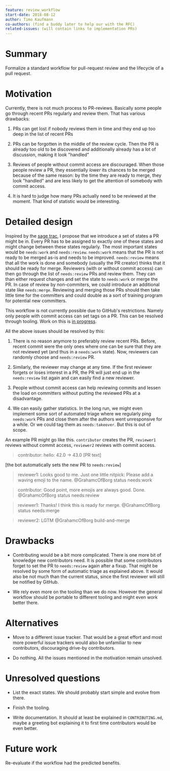 ```yaml
---
feature: review_workflow
start-date: 2018-08-12
author: Timo Kaufmann
co-authors: (find a buddy later to help our with the RFC)
related-issues: (will contain links to implementation PRs)
---
```


# Summary
[summary]: #summary

Formalize a standard workflow for pull-request review and the lifecycle of a
pull request.

# Motivation
[motivation]: #motivation

Currently, there is not much process to PR-reviews. Basically some people go
through recent PRs regularly and review them. That has various drawbacks:

1. PRs can get lost if nobody reviews them in time and they end up too deep in
  the list of recent PRs

2. PRs can be forgotten in the middle of the review cycle. Then the PR is already
  too old to be discovered and additionally already has a lot of discussion,
  making it look "handled"

3. Reviews of people without commit access are discouraged. When those people
  review a PR, they essentially *lower* its chances to be merged because of
  the same reason: by the time they are ready to merge, they look "handled" and
  are less likely to get the attention of somebody with commit access.

4. It is hard to judge how many PRs actually need to be reviewed at the moment.
  That kind of statistic would be interesting.

# Detailed design
[design]: #detailed-design

Inspired by the [sage trac](https://trac.sagemath.org/query?desc=1&order=id&group=status&status=!closed&summary=~upgrad&or&status=!closed&summary=~updat),
I propose that we introduce a set of states a PR might be in. Every PR has to
be assigned to exactly one of these states and might change between these states
regularly. The most important states would be `needs:work` and `needs:review`.
`needs:work` means that the PR is not ready to be merged as-is and needs to be
improved. `needs:review` means that all the work is done and somebody (usually
the PR creator) thinks that it should be ready for merge. Reviewers (with or
without commit access) can then go through the list of `needs:review` PRs and
review them. They can than either request changes and set the state to
`needs:work` or merge the PR. In case of review by non-commiters, we could
introduce an additional state like `needs:merge`. Reviewing and merging those
PRs should then take little time for the committers and could double as a sort
of training program for potential new committers.

This workflow is not currently possible due to GitHub's restrictions. Namely
only people with commit access can set tags on a PR. This can be resolved
through tooling. Work on this is [in progress](https://github.com/NixOS/ofborg/pull/216).

All the above issues should be resolved by this:

1. There is no reason anymore to preferably review recent PRs. Before, recent
   commit were the only ones where one can be sure that they are not reviewed
   yet (and thus in a `needs:work` state). Now, reviewers can randomly choose
   and `needs:review` PR.

2. Similarly, the reviewer may change at any time. If the first reviewer forgets
   or loses interest in a PR, the PR will just end up in the `needs:review` list
   again and can easily find a new reviewer.

3. People without commit access can help reviewing commits and lessen the load
   on committers without putting the reviewed PRs at a disadvantage.

4. We can easily gather statistics. In the long run, we might even implement
   some sort of automated triage where we regularly ping `needs:work` PRs and
   close them after the authors went unresponsive for a while. Or we could
   tag them as `needs:takeover`. But this is out of scope.


An example PR might go like this. `contributor` creates the PR, `reviewer1`
reviews without commit access, `reviewer2` reviews with commit access.

> contributor: hello: 42.0 -> 43.0 [PR text]

[the bot automatically sets the new PR to `needs:review`]

> reviewer1: Looks good to me. Just one little nitpick: Please add a waving emoji to the name.
> @GrahamcOfBorg status needs:work

> contributor: Good point, more emojis are always good. Done.
> @GrahamcOfBorg status needs:review

> reviewer1: Thanks! I think this is ready for merge.
> @GrahamcOfBorg status needs:merge

> reviewer2: LGTM
> @GrahamcOfBorg build-and-merge

# Drawbacks
[drawbacks]: #drawbacks

- Contributing would be a bit more complicated. There is one more bit of
  knowledge new contributors need. It is possible that some contributors forget
  to set the PR to `needs:review` again after a fixup. That might be resolved
  by some form of automatic triage as explained above. It would also be not much
  than the current status, since the first reviewer will still be notified by
  GitHub.

- We rely even more on the tooling than we do now. However the general workflow
  should be portable to different tooling and might even work better there.

# Alternatives
[alternatives]: #alternatives

- Move to a different issue tracker. That would be a great effort and most
  more powerful issue trackers would also be unfamiliar to new contributors,
  discouraging drive-by contributors.

- Do nothing. All the issues mentioned in the motivation remain unsolved.

# Unresolved questions
[unresolved]: #unresolved-questions

- List the exact states. We should probably start simple and evolve from there.

- Finish the tooling.

- Write documentation. It should at least be explained in `CONTRIBUTING.md`,
  maybe a greeting bot explaining it to first time contributors would be even
  better.

# Future work
[future]: #future-work

Re-evaluate if the workflow had the predicted benefits.
